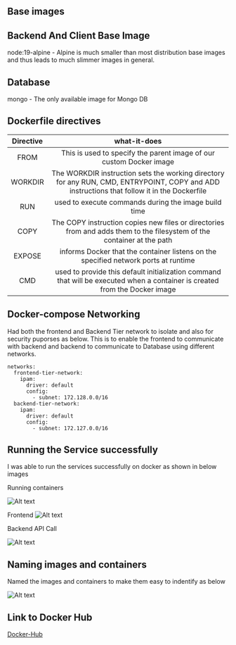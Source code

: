## Base images 
## Backend And Client Base Image
 node:19-alpine - Alpine  is much smaller than most distribution base images and thus leads to much slimmer images in general.

## Database
  mongo - The only available image for Mongo DB

## Dockerfile directives 

| Directive | what-it-does    | 
| :-----: | :---: | 
| FROM | This is used to specify the parent image of our custom Docker image   | 
|WORKDIR |     The WORKDIR instruction sets the working directory for any RUN, CMD, ENTRYPOINT, COPY and ADD instructions that follow it in the Dockerfile |
|RUN |         used to execute commands during the image build time |
|COPY|         The COPY instruction copies new files or directories from <src> and adds them to the filesystem of the container at the path <dest> |
|EXPOSE |      informs Docker that the container listens on the specified network ports at runtime|
|CMD    |      used to provide this default initialization command that will be executed when a container is created from the Docker image |

## Docker-compose Networking

Had both the frontend and Backend Tier network to isolate and also for security puporses as below.
This is to enable the frontend to communicate with backend and backend to communicate to Database using different networks.
```
networks:
  frontend-tier-network:
    ipam:
      driver: default
      config:
        - subnet: 172.128.0.0/16
  backend-tier-network:
    ipam:
      driver: default
      config:
        - subnet: 172.127.0.0/16
```

## Running the Service successfully
I was able to run the services successfully on docker as shown in below images

Running containers

![Alt text](./images/Screenshot%202023-04-14%20at%2017.03.38.png?raw=true "Running Container")

Frontend 
![Alt text](./images/Screenshot%202023-04-14%20at%2016.35.13.png?raw=true "Web app")

Backend API Call

![Alt text](./images/Screenshot%202023-04-14%20at%2016.39.03.png?raw=true "Backend Api Access")


## Naming images and containers

Named the images and containers to make them easy to indentify as below

![Alt text](./images/Screenshot%202023-04-14%20at%2017.03.38.png?raw=true "Backend Api Access")

## Link to Docker Hub
[Docker-Hub](https://hub.docker.com/search?q=warui1225)